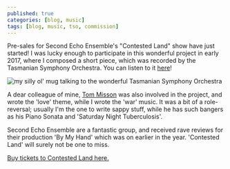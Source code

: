 ```yaml
---
published: true
categories: [blog, music]
tags: [blog, music, tso, commission]
---
```

Pre-sales for Second Echo Ensemble's "Contested Land" show have just started! I was lucky enough to participate in this wonderful project in early 2017, where I composed a short piece, which was recorded by the Tasmanian Symphony Orchestra. You can listen to it [here](https://soundcloud.com/user-427073505/the-contest-by-rhys-gray)!

![my silly ol' mug talking to the wonderful Tasmanian Symphony Orchestra]({{site.baseurl}}/assets/img/075A8588.jpg)



A dear colleague of mine, [Tom Misson](https://www.facebook.com/tjmisson/) was also involved in the project, and wrote the 'love' theme, while I wrote the 'war' music. It was a bit of a role-reversal; usually I'm the one to write sappy stuff, while he has such bangers as his Piano Sonata and 'Saturday Night Tuberculosis'.

Second Echo Ensemble are a fantastic group, and received rave reviews for their production 'By My Hand' which was on earlier in the year. 'Contested Land' will surely not be one to miss.

[Buy tickets to Contested Land here.](https://events.ticketbooth.com.au/event/contested-land)
